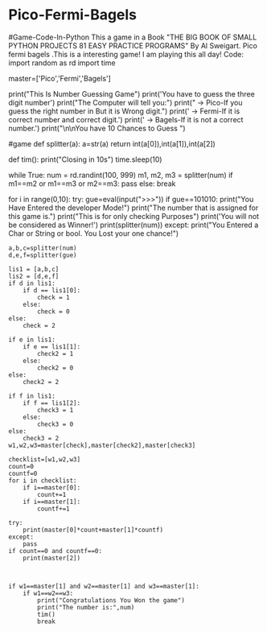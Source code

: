 # Pico-Fermi-Bagels
#Game-Code-In-Python 
This a game in a Book "THE BIG BOOK OF SMALL PYTHON PROJECTS 81 EASY PRACTICE PROGRAMS" By Al Sweigart. Pico fermi  bagels .This is a interesting game!
I am playing this all day!
Code:
import random as rd
import time

master=['Pico','Fermi','Bagels']

print("This Is Number Guessing Game")
print('You have to guess the three digit number')
print("The Computer will tell you:")
print("    -> Pico-If you guess the right number in But it is Wrong digit.")
print('    -> Fermi-If it is correct number and correct digit.')
print('    -> Bagels-If it is not a correct number.')
print("\n\nYou have 10 Chances to Guess ")


#game
def splitter(a):
    a=str(a)
    return int(a[0]),int(a[1]),int(a[2])

def tim():
    print("Closing in 10s")
    time.sleep(10)

while True:
    num = rd.randint(100, 999)
    m1, m2, m3 = splitter(num)
    if m1==m2 or m1==m3 or m2==m3:
        pass
    else:
        break





for i in range(0,10):
    try:
        gue=eval(input(">>>"))
        if gue==101010:
            print("You Have Entered the developer Mode!")
            print("The number that is assigned for this game is.")
            print("This is for only checking Purposes")
            print('You will not be considered as Winner!')
            print(splitter(num))
    except:
        print("You Entered a Char or String or bool. You Lost your one chance!")

    a,b,c=splitter(num)
    d,e,f=splitter(gue)

    lis1 = [a,b,c]
    lis2 = [d,e,f]
    if d in lis1:
        if d == lis1[0]:
            check = 1
        else:
            check = 0
    else:
        check = 2

    if e in lis1:
        if e == lis1[1]:
            check2 = 1
        else:
            check2 = 0
    else:
        check2 = 2

    if f in lis1:
        if f == lis1[2]:
            check3 = 1
        else:
            check3 = 0
    else:
        check3 = 2
    w1,w2,w3=master[check],master[check2],master[check3]

    checklist=[w1,w2,w3]
    count=0
    countf=0
    for i in checklist:
        if i==master[0]:
            count+=1
        if i==master[1]:
            countf+=1

    try:
        print(master[0]*count+master[1]*countf)
    except:
        pass
    if count==0 and countf==0:
        print(master[2])



    if w1==master[1] and w2==master[1] and w3==master[1]:
        if w1==w2==w3:
            print("Congratulations You Won the game")
            print("The number is:",num)
            tim()
            break


